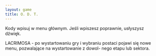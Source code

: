 ```yaml
---
layout: game
title: O. D. T.
---
```


Kody wpisuj w menu głównym. Jeśli wpiszesz poprawnie, usłyszysz 
dźwięk.

LACRIMOSA 	- po wystartowaniu gry i wybraniu postaci pojawi 
się
             		  nowe menu, pozwalające na wystartowanie z 
dowol-
            		  nego etapu lub sektora.
